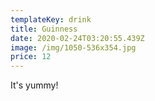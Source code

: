 ```yaml
---
templateKey: drink
title: Guinness
date: 2020-02-24T03:20:55.439Z
image: /img/1050-536x354.jpg
price: 12
---
```

It's yummy!
